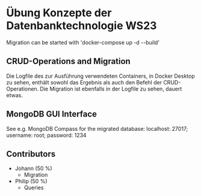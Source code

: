 # Übung Konzepte der Datenbanktechnologie WS23

Migration can be started with 'docker-compose up -d --build'

## CRUD-Operations and Migration

Die Logfile des zur Ausführung verwendeten Containers, in Docker Desktop zu sehen, enthält sowohl das Ergebnis als auch den Befehl der CRUD-Operationen. Die Migration ist ebenfalls in der Logfile zu sehen, dauert etwas.

## MongoDB GUI Interface

See e.g. MongoDB Compass for the migrated database: localhost: 27017; username: root; password: 1234

## Contributors

- Johann (50 %)
  - Migration
- Philip (50 %)
  - Queries
